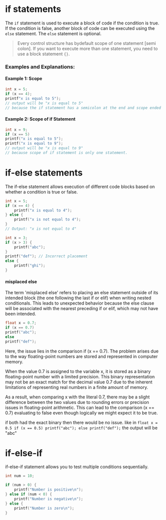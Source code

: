 # if statements

The `if` statement is used to execute a block of code if the condition is true. If the condition is false, another block of code can be executed using the `else` statement. The `else` statement is optional.

> Every control structure has bydefault scope of one statement [semi colon]. If you want to execute more than one statement, you need to use a block statement `{}`.

### Examples and Explanations:

#### Example 1: Scope

```c
int x = 5;
if (x == 4);
printf"x is equal to 5");
// output will be "x is equal to 5"
// because the if statement has a semicolon at the end and scope ended there.
```

#### Example 2: Scope of if Statement

```C
int x = 9;
if (x == 5)
printf("x is equal to 5");
printf("x is equal to 9");
// output will be "x is equal to 9"
// because scope of if statement is only one statement.
```

# if-else statements

The if-else statement allows execution of different code blocks based on whether a condition is true or false.

```C
int x = 5;
if (x == 4) {
    printf("x is equal to 4");
} else {
    printf("x is not equal to 4");
}
// Output: "x is not equal to 4"

```

```C
int x = 3;
if (x > 3) {
    printf("abc");
}
printf("def"); // Incorrect placement
else {
    printf("ghi");
}
```

#### misplaced else

The term 'misplaced else' refers to placing an else statement outside of its intended block (the one following the last if or elif) when writing nested conditionals. This leads to unexpected behavior because the else clause will be associated with the nearest preceding if or elif, which may not have been intended.

```C
float x = 0.7;
if (x == 0.7)
printf("abc");
else
printf("def");
```

Here, the issue lies in the comparison if (x == 0.7). The problem arises due to the way floating-point numbers are stored and represented in computer memory.

When the value 0.7 is assigned to the variable x, it is stored as a binary floating-point number with a limited precision. This binary representation may not be an exact match for the decimal value 0.7 due to the inherent limitations of representing real numbers in a finite amount of memory.

As a result, when comparing x with the literal 0.7, there may be a slight difference between the two values due to rounding errors or precision issues in floating-point arithmetic. This can lead to the comparison (x == 0.7) evaluating to false even though logically we might expect it to be true.

if both had the exact binary then there would be no issue. like in `float x = 0.5 if (x == 0.5) printf("abc"); else printf("def");` the output will be "abc"

# if-else-if

if-else-if statement allows you to test multiple conditions sequentially.

```C
int num = 10;

if (num > 0) {
    printf("Number is positive\n");
} else if (num < 0) {
    printf("Number is negative\n");
} else {
    printf("Number is zero\n");
}
```
